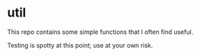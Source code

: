 # util

This repo contains some simple functions that I often find useful. 

Testing is spotty at this point; use at your own risk.
